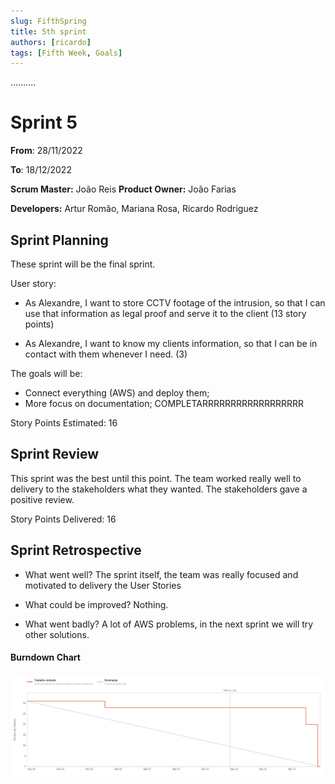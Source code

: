 ```yaml
---
slug: FifthSpring 
title: 5th sprint 
authors: [ricardo]
tags: [Fifth Week, Goals]
---
```

..........
# Sprint 5

**From**: 28/11/2022

**To**: 18/12/2022

**Scrum Master:** João Reis
**Product Owner:** João Farias

**Developers:** Artur Romão, Mariana Rosa, Ricardo Rodriguez

## Sprint Planning

These sprint will be the final sprint. 

User story:
* As Alexandre, I want to store CCTV footage of the intrusion, so that I can use that information as legal proof and serve it to the client (13 story points)

* As Alexandre, I want to know my clients information, so that I can be in contact with them whenever I need. (3)

The goals will be:

* Connect everything (AWS) and deploy them;
* More focus on documentation;
COMPLETARRRRRRRRRRRRRRRRRR

Story Points Estimated: 16



## Sprint Review

This sprint was the best until this point. The team worked really well to delivery to the stakeholders what they wanted. The stakeholders gave a positive review.

Story Points Delivered: 16

## Sprint Retrospective 

 - What went well? The sprint itself, the team was really focused and motivated to delivery the User Stories

- What could be improved? Nothing.

- What went badly? A lot of AWS problems, in the next sprint we will try other solutions.


#### Burndown Chart
![Burndown Chart of sprint 5](sprint5.png)